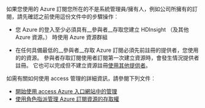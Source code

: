 如果您使用的 Azure 訂閱您所在的不是系統管理員/擁有人，例如公司所擁有的訂閱，請先確認之前使用這份文件中的步驟操作︰

* 您 Azure 的登入至少必須具有__參與者__存取您建立 HDInsight （及其他 Azure 資源。） 時使用 Azure 資源群組

* 在任何具備最低的__參與者__存取 Azure 訂閱必須先前註冊的提供者，您使用的的資源。 參與者存取訂閱使用者訂閱第一次建立資源時，會發生情況提供者註冊。 它也可以完成但不建立資源註冊[使用其他提供者](https://msdn.microsoft.com/library/azure/dn790548.aspx)。

如需有關如何使用 access 管理的詳細資訊，請參閱下列文件︰

* [開始使用 access Azure 入口網站中的管理](../articles/active-directory/role-based-access-control-what-is.md)
* [使用角色指派管理 Azure 訂閱資源的存取權](../articles/active-directory/role-based-access-control-configure.md)
